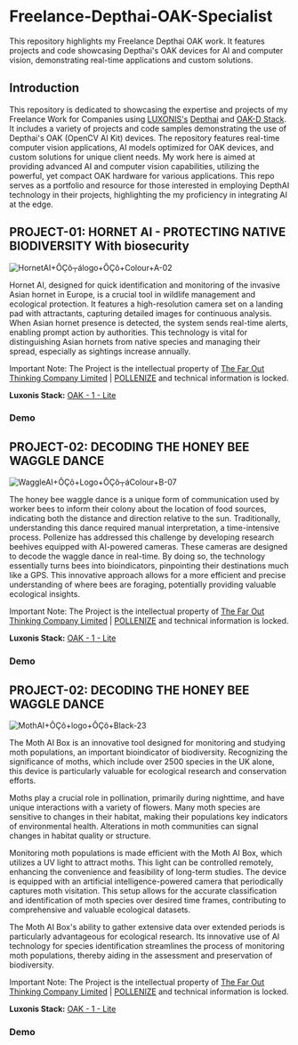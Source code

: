 # Freelance-Depthai-OAK-Specialist
This repository highlights my Freelance Depthai OAK work. It features projects and code showcasing Depthai's OAK devices for AI and computer vision, demonstrating real-time applications and custom solutions.

## Introduction
This repository is dedicated to showcasing the expertise and projects of my Freelance Work for Companies using [LUXONIS's](https://www.luxonis.com/) [Depthai](https://docs.luxonis.com/en/latest/) and [OAK-D Stack](https://shop.luxonis.com/). It includes a variety of projects and code samples demonstrating the use of Depthai's OAK (OpenCV AI Kit) devices. The repository features real-time computer vision applications, AI models optimized for OAK devices, and custom solutions for unique client needs. My work here is aimed at providing advanced AI and computer vision capabilities, utilizing the powerful, yet compact OAK hardware for various applications. This repo serves as a portfolio and resource for those interested in employing DepthAI technology in their projects, highlighting the my proficiency in integrating AI at the edge.

## PROJECT-01: HORNET AI - PROTECTING NATIVE BIODIVERSITY With biosecurity

![HornetAI+ÔÇô┬álogo+ÔÇô+Colour+A-02](https://github.com/SamiUddin-tech/Freelance-Depthai-OAK-Specialist/assets/81253183/70398add-43f9-4147-a144-91d279bcbb5e)

Hornet AI, designed for quick identification and monitoring of the invasive Asian hornet in Europe, is a crucial tool in wildlife management and ecological protection. It features a high-resolution camera set on a landing pad with attractants, capturing detailed images for continuous analysis. When Asian hornet presence is detected, the system sends real-time alerts, enabling prompt action by authorities. This technology is vital for distinguishing Asian hornets from native species and managing their spread, especially as sightings increase annually.

Important Note: The Project is the intellectual property of [The Far Out Thinking Company Limited](https://www.thefaroutthinkingcompany.co.uk/) | [POLLENIZE](https://www.pollenize.org.uk/asian-hornet-ai-detection) and technical information is locked.

**Luxonis Stack:** [OAK - 1 - Lite](https://shop.luxonis.com/collections/oak-cameras-1/products/oak-1-lite?variant=42583148069087)

### Demo


## PROJECT-02: DECODING THE HONEY BEE WAGGLE DANCE

![WaggleAI+ÔÇô+Logo+ÔÇô┬áColour+B-07](https://github.com/SamiUddin-tech/Freelance-Depthai-OAK-Specialist/assets/81253183/8073f52b-a0c7-42d3-b660-e909c67f471c)

The honey bee waggle dance is a unique form of communication used by worker bees to inform their colony about the location of food sources, indicating both the distance and direction relative to the sun. Traditionally, understanding this dance required manual interpretation, a time-intensive process. Pollenize has addressed this challenge by developing research beehives equipped with AI-powered cameras. These cameras are designed to decode the waggle dance in real-time. By doing so, the technology essentially turns bees into bioindicators, pinpointing their destinations much like a GPS. This innovative approach allows for a more efficient and precise understanding of where bees are foraging, potentially providing valuable ecological insights.

Important Note: The Project is the intellectual property of [The Far Out Thinking Company Limited](https://www.thefaroutthinkingcompany.co.uk/) | [POLLENIZE](https://www.pollenize.org.uk/asian-hornet-ai-detection) and technical information is locked.

**Luxonis Stack:** [OAK - 1 - Lite](https://shop.luxonis.com/collections/oak-cameras-1/products/oak-1-lite?variant=42583148069087)

### Demo


## PROJECT-02: DECODING THE HONEY BEE WAGGLE DANCE

![MothAI+ÔÇô+logo+ÔÇô+Black-23](https://github.com/SamiUddin-tech/Freelance-Depthai-OAK-Specialist/assets/81253183/95d8a48f-7d3f-4121-b9bd-c218e9d2e3fd)

The Moth AI Box is an innovative tool designed for monitoring and studying moth populations, an important bioindicator of biodiversity. Recognizing the significance of moths, which include over 2500 species in the UK alone, this device is particularly valuable for ecological research and conservation efforts.

Moths play a crucial role in pollination, primarily during nighttime, and have unique interactions with a variety of flowers. Many moth species are sensitive to changes in their habitat, making their populations key indicators of environmental health. Alterations in moth communities can signal changes in habitat quality or structure.

Monitoring moth populations is made efficient with the Moth AI Box, which utilizes a UV light to attract moths. This light can be controlled remotely, enhancing the convenience and feasibility of long-term studies. The device is equipped with an artificial intelligence-powered camera that periodically captures moth visitation. This setup allows for the accurate classification and identification of moth species over desired time frames, contributing to comprehensive and valuable ecological datasets.

The Moth AI Box's ability to gather extensive data over extended periods is particularly advantageous for ecological research. Its innovative use of AI technology for species identification streamlines the process of monitoring moth populations, thereby aiding in the assessment and preservation of biodiversity.

Important Note: The Project is the intellectual property of [The Far Out Thinking Company Limited](https://www.thefaroutthinkingcompany.co.uk/) | [POLLENIZE](https://www.pollenize.org.uk/asian-hornet-ai-detection) and technical information is locked.

**Luxonis Stack:** [OAK - 1 - Lite](https://shop.luxonis.com/collections/oak-cameras-1/products/oak-1-lite?variant=42583148069087)

### Demo

